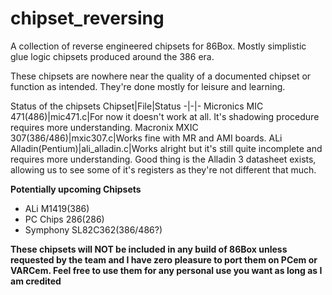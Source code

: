 # chipset_reversing

A collection of reverse engineered chipsets for 86Box. Mostly simplistic glue logic chipsets produced around the 386 era.

These chipsets are nowhere near the quality of a documented chipset or function as intended. They're done mostly for leisure and learning.

Status of the chipsets
Chipset|File|Status
-|-|-
Micronics MIC 471(486)|mic471.c|For now it doesn't work at all. It's shadowing procedure requires more understanding.
Macronix MXIC 307(386/486)|mxic307.c|Works fine with MR and AMI boards.
ALi Alladin(Pentium)|ali_alladin.c|Works alright but it's still quite incomplete and requires more understanding. Good thing is the Alladin 3 datasheet exists, allowing us to see some of it's registers as they're not different that much.

__Potentially upcoming Chipsets__
- ALi M1419(386)
- PC Chips 286(286)
- Symphony SL82C362(386/486?)

__These chipsets will NOT be included in any build of 86Box unless requested by the team and I have zero pleasure to port them on PCem or VARCem. Feel free to use them for any personal use you want as long as I am credited__
